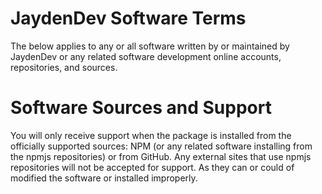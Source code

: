# JaydenDev Software Terms
The below applies to any or all software written
by or maintained by JaydenDev 
or any related software development online accounts, 
repositories, and sources. 
# Software Sources and Support
You will only receive support when the package is installed from the officially supported sources:
NPM (or any related software installing from the npmjs repositories) or from GitHub.
Any external sites that use npmjs repositories will not be accepted for support. 
As they can or could of modified the software or installed improperly.
